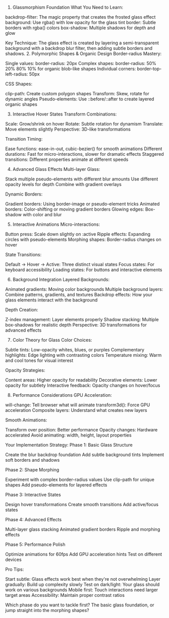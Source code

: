 1. Glassmorphism Foundation
What You Need to Learn:

backdrop-filter: The magic property that creates the frosted glass effect
background: Use rgba() with low opacity for the glass tint
border: Subtle borders with rgba() colors
box-shadow: Multiple shadows for depth and glow

Key Technique:
The glass effect is created by layering a semi-transparent background with a backdrop blur filter, then adding subtle borders and shadows.
2. Polymorphic Shapes & Organic Design
Border-radius Mastery:

Single values: border-radius: 20px
Complex shapes: border-radius: 50% 20% 80% 10% for organic blob-like shapes
Individual corners: border-top-left-radius: 50px

CSS Shapes:

clip-path: Create custom polygon shapes
Transform: Skew, rotate for dynamic angles
Pseudo-elements: Use ::before/::after to create layered organic shapes

3. Interactive Hover States
Transform Combinations:

Scale: Grow/shrink on hover
Rotate: Subtle rotation for dynamism
Translate: Move elements slightly
Perspective: 3D-like transformations

Transition Timing:

Ease functions: ease-in-out, cubic-bezier() for smooth animations
Different durations: Fast for micro-interactions, slower for dramatic effects
Staggered transitions: Different properties animate at different speeds

4. Advanced Glass Effects
Multi-layer Glass:

Stack multiple pseudo-elements with different blur amounts
Use different opacity levels for depth
Combine with gradient overlays

Dynamic Borders:

Gradient borders: Using border-image or pseudo-element tricks
Animated borders: Color-shifting or moving gradient borders
Glowing edges: Box-shadow with color and blur

5. Interactive Animations
Micro-interactions:

Button press: Scale down slightly on :active
Ripple effects: Expanding circles with pseudo-elements
Morphing shapes: Border-radius changes on hover

State Transitions:

Default → Hover → Active: Three distinct visual states
Focus states: For keyboard accessibility
Loading states: For buttons and interactive elements

6. Background Integration
Layered Backgrounds:

Animated gradients: Moving color backgrounds
Multiple background layers: Combine patterns, gradients, and textures
Backdrop effects: How your glass elements interact with the background

Depth Creation:

Z-index management: Layer elements properly
Shadow stacking: Multiple box-shadows for realistic depth
Perspective: 3D transformations for advanced effects

7. Color Theory for Glass
Color Choices:

Subtle tints: Low-opacity whites, blues, or purples
Complementary highlights: Edge lighting with contrasting colors
Temperature mixing: Warm and cool tones for visual interest

Opacity Strategies:

Content areas: Higher opacity for readability
Decorative elements: Lower opacity for subtlety
Interactive feedback: Opacity changes on hover/focus

8. Performance Considerations
GPU Acceleration:

will-change: Tell browser what will animate
transform3d(): Force GPU acceleration
Composite layers: Understand what creates new layers

Smooth Animations:

Transform over position: Better performance
Opacity changes: Hardware accelerated
Avoid animating: width, height, layout properties

Your Implementation Strategy:
Phase 1: Basic Glass Structure

Create the blur backdrop foundation
Add subtle background tints
Implement soft borders and shadows

Phase 2: Shape Morphing

Experiment with complex border-radius values
Use clip-path for unique shapes
Add pseudo-elements for layered effects

Phase 3: Interactive States

Design hover transformations
Create smooth transitions
Add active/focus states

Phase 4: Advanced Effects

Multi-layer glass stacking
Animated gradient borders
Ripple and morphing effects

Phase 5: Performance Polish

Optimize animations for 60fps
Add GPU acceleration hints
Test on different devices

Pro Tips:

Start subtle: Glass effects work best when they're not overwhelming
Layer gradually: Build up complexity slowly
Test on dark/light: Your glass should work on various backgrounds
Mobile first: Touch interactions need larger target areas
Accessibility: Maintain proper contrast ratios

Which phase do you want to tackle first? The basic glass foundation, or jump straight into the morphing shapes?